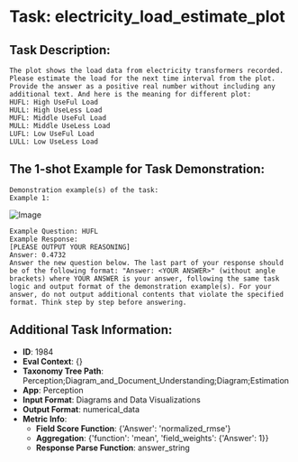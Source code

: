 # Task: electricity_load_estimate_plot

## Task Description:

```
The plot shows the load data from electricity transformers recorded. Please estimate the load for the next time interval from the plot. Provide the answer as a positive real number without including any additional text. And here is the meaning for different plot:
HUFL: High UseFul Load
HULL: High UseLess Load
MUFL: Middle UseFul Load
MULL: Middle UseLess Load
LUFL: Low UseFul Load
LULL: Low UseLess Load
```

## The 1-shot Example for Task Demonstration:

```
Demonstration example(s) of the task:
Example 1:
```

![Image](HUFL_0.4732.png)

```
Example Question: HUFL
Example Response:
[PLEASE OUTPUT YOUR REASONING]
Answer: 0.4732
Answer the new question below. The last part of your response should be of the following format: "Answer: <YOUR ANSWER>" (without angle brackets) where YOUR ANSWER is your answer, following the same task logic and output format of the demonstration example(s). For your answer, do not output additional contents that violate the specified format. Think step by step before answering.
```

## Additional Task Information:

- **ID**: 1984
- **Eval Context**: {}
- **Taxonomy Tree Path**: Perception;Diagram_and_Document_Understanding;Diagram;Estimation
- **App**: Perception
- **Input Format**: Diagrams and Data Visualizations
- **Output Format**: numerical_data
- **Metric Info**:
  - **Field Score Function**: {'Answer': 'normalized_rmse'}
  - **Aggregation**: {'function': 'mean', 'field_weights': {'Answer': 1}}
  - **Response Parse Function**: answer_string

